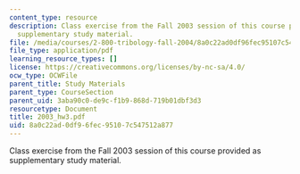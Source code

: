 ```yaml
---
content_type: resource
description: Class exercise from the Fall 2003 session of this course provided as
  supplementary study material.
file: /media/courses/2-800-tribology-fall-2004/8a0c22ad0df96fec95107c547512a877_2003_hw3.pdf
file_type: application/pdf
learning_resource_types: []
license: https://creativecommons.org/licenses/by-nc-sa/4.0/
ocw_type: OCWFile
parent_title: Study Materials
parent_type: CourseSection
parent_uid: 3aba90c0-de9c-f1b9-868d-719b01dbf3d3
resourcetype: Document
title: 2003_hw3.pdf
uid: 8a0c22ad-0df9-6fec-9510-7c547512a877
---
```

Class exercise from the Fall 2003 session of this course provided as supplementary study material.